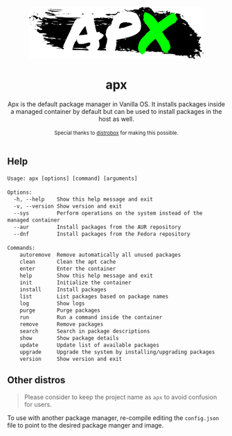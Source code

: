 <div align="center">
  <img src="apx-logo.png" height="120">
  <h1 align="center">apx</h1>
  <p align="center">Apx is the default package manager in Vanilla OS. It installs packages inside a managed container by default but can be used to install packages in the host as well.</p>
  <small>Special thanks to <a href="https://github.com/89luca89/distrobox">distrobox</a> for making this possible.</small>
</div>

<br/>

## Help

```
Usage: apx [options] [command] [arguments]

Options:
  -h, --help    Show this help message and exit
  -v, --version Show version and exit
  --sys         Perform operations on the system instead of the managed container
  --aur         Install packages from the AUR repository
  --dnf         Install packages from the Fedora repository

Commands:
    autoremove  Remove automatically all unused packages
    clean       Clean the apt cache
    enter       Enter the container
    help        Show this help message and exit
    init        Initialize the container
    install     Install packages
    list        List packages based on package names
    log         Show logs
    purge       Purge packages
    run         Run a command inside the container
    remove      Remove packages
    search      Search in package descriptions
    show        Show package details
    update      Update list of available packages
    upgrade     Upgrade the system by installing/upgrading packages
    version     Show version and exit
```

## Other distros

> Please consider to keep the project name as `apx` to avoid confusion for users.

To use with another package manager, re-compile editing the `config.json` file
to point to the desired package manger and image.
